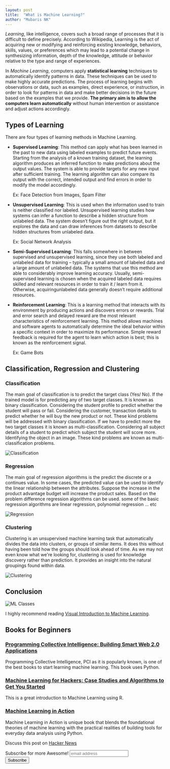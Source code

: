```yaml
---
layout: post
title:  "What is Machine Learning?"
author: "Mubaris NK"
---
```


*Learning*, like intelligence, covers such a broad range of processes that it is difficult to define precisely. According to Wikipedia, Learning is the act of acquiring new or modifying and reinforcing existing knowledge, behaviors, skills, values, or preferences which may lead to a potential change in synthesizing information, depth of the knowledge, attitude or behavior relative to the type and range of experiences.

In *Machine Learning*, computers apply **statistical learning** techniques to automatically identify patterns in data. These techniques can be used to make highly accurate predictions. The process of learning begins with observations or data, such as examples, direct experience, or instruction, in order to look for patterns in data and make better decisions in the future based on the examples that we provide. **The primary aim is to allow the computers learn automatically** without human intervention or assistance and adjust actions accordingly.

## Types of Learning

There are four types of learning methods in Machine Learning.

* **Supervised Learning**: This method can apply what has been learned in the past to new data using labeled examples to predict future events. Starting from the analysis of a known training dataset, the learning algorithm produces an inferred function to make predictions about the output values. The system is able to provide targets for any new input after sufficient training. The learning algorithm can also compare its output with the correct, intended output and find errors in order to modify the model accordingly.

    Ex: Face Detection from Images, Spam Filter

* **Unsupervised Learning**: This is used when the information used to train is neither classified nor labeled. Unsupervised learning studies how systems can infer a function to describe a hidden structure from unlabeled data. The system doesn’t figure out the right output, but it explores the data and can draw inferences from datasets to describe hidden structures from unlabeled data.

    Ex: Social Network Analysis

* **Semi-Supervised Learning**: This falls somewhere in between supervised and unsupervised learning, since they use both labeled and unlabeled data for training – typically a small amount of labeled data and a large amount of unlabeled data. The systems that use this method are able to considerably improve learning accuracy. Usually, semi-supervised learning is chosen when the acquired labeled data requires skilled and relevant resources in order to train it / learn from it. Otherwise, acquiringunlabeled data generally doesn’t require additional resources.

* **Reinforcement Learning**: This is a learning method that interacts with its environment by producing actions and discovers errors or rewards. Trial and error search and delayed reward are the most relevant characteristics of reinforcement learning. This method allows machines and software agents to automatically determine the ideal behavior within a specific context in order to maximize its performance. Simple reward feedback is required for the agent to learn which action is best; this is known as the reinforcement signal.

    Ex: Game Bots

## Classification, Regression and Clustering

### Classification

The main goal of classification is to predict the target class (Yes/ No). If the trained  model is for predicting any of two target classes. It is known as binary classification. Considering the student profile to predict whether the student will pass or fail. Considering the customer, transaction details to predict whether he will buy the new product or not. These kind problems will be addressed with binary classification. If we have to predict more the two target classes it is known as multi-classification. Considering all subject details of a student to  predict which subject the student will score more. Identifying the object in an image. These kind problems are known as multi-classification problems.

![Classification](https://i.imgur.com/MZVSnu3.png)

### Regression

The main goal of regression algorithms is the predict the discrete or a continues value. In some cases, the predicted value can be used to identify the linear relationship between the attributes. Suppose the increase in the product advantage budget will increase the product sales.  Based on the problem difference regression algorithms can be used. some of the basic regression algorithms are linear regression, polynomial regression … etc

![Regression](https://i.imgur.com/Qu5WuSV.png)

### Clustering

Clustering is an unsupervised machine learning task that automatically divides the data into clusters, or groups of similar items. It does this without having been told how the groups should look ahead of time. As we may not even know what we're looking for, clustering is used for knowledge discovery rather than prediction. It provides an insight into the natural groupings found within data.

![Clustering](https://i.imgur.com/WLtE9F5.png)

## Conclusion

![ML Classes](https://i.imgur.com/emDnmdY.png)

I highly recommend reading [Visual Introduction to Machine Learning](http://www.r2d3.us/visual-intro-to-machine-learning-part-1/).

## Books for Beginners

### <a target="_blank" href="http://amzn.to/2ysyqRL">Programming Collective Intelligence: Building Smart Web 2.0 Applications</a><img src="//ir-na.amazon-adsystem.com/e/ir?t=morningdata-20&l=am2&o=1&a=0596529325" width="1" height="1" border="0" alt="" style="border:none !important; margin:0px !important;" />

Programming Collective Intelligence, PCI as it is popularly known, is one of the best books to start learning machine learning. This book uses Python.

### <a target="_blank" href="http://amzn.to/2y8Talt">Machine Learning for Hackers: Case Studies and Algorithms to Get You Started</a><img src="//ir-na.amazon-adsystem.com/e/ir?t=morningdata-20&l=am2&o=1&a=1449303714" width="1" height="1" border="0" alt="" style="border:none !important; margin:0px !important;" />

This is a great introduction to Machine Learning using R.

### <a target="_blank" href="http://amzn.to/2xFfDot">Machine Learning in Action</a><img src="//ir-na.amazon-adsystem.com/e/ir?t=morningdata-20&l=am2&o=1&a=1617290181" width="1" height="1" border="0" alt="" style="border:none !important; margin:0px !important;" />

Machine Learning in Action is unique book that blends the foundational theories of machine learning with the practical realities of building tools for everyday data analysis using Python.


Discuss this post on [Hacker News](https://news.ycombinator.com/item?id=15346778)


<div id="mc_embed_signup">
<form action="//mubaris.us16.list-manage.com/subscribe/post?u=f9e9a4985cce81e89169df2bf&amp;id=3654da5463" method="post" id="mc-embedded-subscribe-form" name="mc-embedded-subscribe-form" class="validate" target="_blank" novalidate>
    <div id="mc_embed_signup_scroll">
	<label for="mce-EMAIL">Subscribe for more Awesome!</label>
	<input type="email" value="" name="EMAIL" class="email" id="mce-EMAIL" placeholder="email address" required>
    <!-- real people should not fill this in and expect good things - do not remove this or risk form bot signups-->
    <div style="position: absolute; left: -5000px;" aria-hidden="true"><input type="text" name="b_f9e9a4985cce81e89169df2bf_3654da5463" tabindex="-1" value=""></div>
    <div class="clear"><input type="submit" value="Subscribe" name="subscribe" id="mc-embedded-subscribe" class="button"></div>
    </div>
</form>
</div>